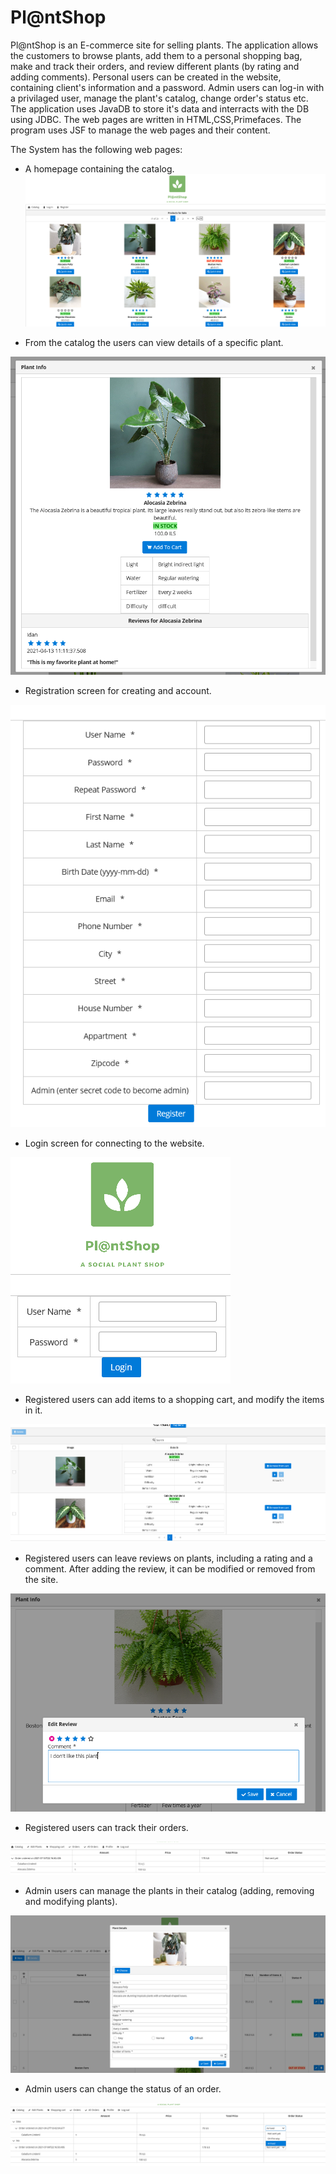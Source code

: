 # Pl@ntShop

Pl@ntShop is an E-commerce site for selling plants.
The application allows the customers to browse plants, add them to a personal shopping bag, make and track their orders, and review different plants (by rating and adding comments).
Personal users can be created in the website, containing client's information and a password.
Admin users can log-in with a privilaged user, manage the plant's catalog, change order's status etc.
The application uses JavaDB to store it's data and interracts with the DB using JDBC. The web pages are written in HTML,CSS,Primefaces. The program uses JSF to manage the web pages and their content. 

The System has the following web pages:
- A homepage containing the catalog.
![alt text](https://github.com/belea7/PlantShop/blob/main/screenshots/Homepage.PNG?raw=true)

- From the catalog the users can view details of a specific plant.

![alt text](https://github.com/belea7/PlantShop/blob/main/screenshots/Plant%20details.PNG?raw=true)

- Registration screen for creating and account.

![alt text](https://github.com/belea7/PlantShop/blob/main/screenshots/Registration.PNG?raw=true)

- Login screen for connecting to the website.

![alt text](https://github.com/belea7/PlantShop/blob/main/screenshots/Login.PNG?raw=true)

- Registered users can add items to a shopping cart, and modify the items in it.

![alt text](https://github.com/belea7/PlantShop/blob/main/screenshots/Shopping%20cart.PNG?raw=true)

- Registered users can leave reviews on plants, including a rating and a comment. After adding the review, it can be modified or removed from the site.

![alt text](https://github.com/belea7/PlantShop/blob/main/screenshots/Reviews.PNG?raw=true)

- Registered users can track their orders.

![alt text](https://github.com/belea7/PlantShop/blob/main/screenshots/Track%20Orders.PNG?raw=true)

- Admin users can manage the plants in their catalog (adding, removing and modifying plants).

![alt text](https://github.com/belea7/PlantShop/blob/main/screenshots/Modify%20plant.PNG?raw=true)

- Admin users can change the status of an order.

![alt text](https://github.com/belea7/PlantShop/blob/main/screenshots/Modify%20Orders.PNG?raw=true)
